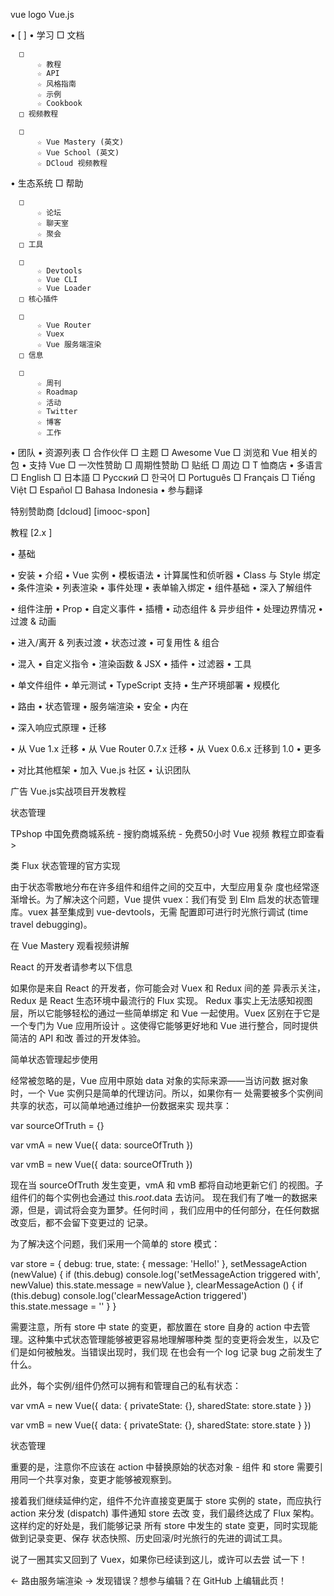  
vue logo Vue.js

  • [                    ]
  • 学习
      □ 文档

      □ 
          ☆ 教程
          ☆ API
          ☆ 风格指南
          ☆ 示例
          ☆ Cookbook
      □ 视频教程

      □ 
          ☆ Vue Mastery (英文)
          ☆ Vue School (英文)
          ☆ DCloud 视频教程
  • 生态系统
      □ 帮助

      □ 
          ☆ 论坛
          ☆ 聊天室
          ☆ 聚会
      □ 工具

      □ 
          ☆ Devtools
          ☆ Vue CLI
          ☆ Vue Loader
      □ 核心插件

      □ 
          ☆ Vue Router
          ☆ Vuex
          ☆ Vue 服务端渲染
      □ 信息

      □ 
          ☆ 周刊
          ☆ Roadmap
          ☆ 活动
          ☆ Twitter
          ☆ 博客
          ☆ 工作
  • 团队
  • 资源列表
      □ 合作伙伴
      □ 主题
      □ Awesome Vue
      □ 浏览和 Vue 相关的包
  • 支持 Vue
      □ 一次性赞助
      □ 周期性赞助
      □ 贴纸
      □ 周边
      □ T 恤商店
  • 多语言
      □ English
      □ 日本語
      □ Русский
      □ 한국어
      □ Português
      □ Français
      □ Tiếng Việt
      □ Español
      □ Bahasa Indonesia
  • 参与翻译

特别赞助商
[dcloud]
[imooc-spon]

教程 [2.x ]

  • 基础

  • 安装
  • 介绍
  • Vue 实例
  • 模板语法
  • 计算属性和侦听器
  • Class 与 Style 绑定
  • 条件渲染
  • 列表渲染
  • 事件处理
  • 表单输入绑定
  • 组件基础
  • 深入了解组件

  • 组件注册
  • Prop
  • 自定义事件
  • 插槽
  • 动态组件 & 异步组件
  • 处理边界情况
  • 过渡 & 动画

  • 进入/离开 & 列表过渡
  • 状态过渡
  • 可复用性 & 组合

  • 混入
  • 自定义指令
  • 渲染函数 & JSX
  • 插件
  • 过滤器
  • 工具

  • 单文件组件
  • 单元测试
  • TypeScript 支持
  • 生产环境部署
  • 规模化

  • 路由
  • 状态管理
  • 服务端渲染
  • 安全
  • 内在

  • 深入响应式原理
  • 迁移

  • 从 Vue 1.x 迁移
  • 从 Vue Router 0.7.x 迁移
  • 从 Vuex 0.6.x 迁移到 1.0
  • 更多

  • 对比其他框架
  • 加入 Vue.js 社区
  • 认识团队

广告 Vue.js实战项目开发教程

状态管理

TPshop 中国免费商城系统 - 搜豹商城系统 - 免费50小时 Vue 视频
教程立即查看 >

 类 Flux 状态管理的官方实现

由于状态零散地分布在许多组件和组件之间的交互中，大型应用复杂
度也经常逐渐增长。为了解决这个问题，Vue 提供 vuex：我们有受
到 Elm 启发的状态管理库。vuex 甚至集成到 vue-devtools，无需
配置即可进行时光旅行调试 (time travel debugging)。

在 Vue Mastery 观看视频讲解

 React 的开发者请参考以下信息

如果你是来自 React 的开发者，你可能会对 Vuex 和 Redux 间的差
异表示关注，Redux 是 React 生态环境中最流行的 Flux 实现。
Redux 事实上无法感知视图层，所以它能够轻松的通过一些简单绑定
和 Vue 一起使用。Vuex 区别在于它是一个专门为 Vue 应用所设计
。这使得它能够更好地和 Vue 进行整合，同时提供简洁的 API 和改
善过的开发体验。

 简单状态管理起步使用

经常被忽略的是，Vue 应用中原始 data 对象的实际来源——当访问数
据对象时，一个 Vue 实例只是简单的代理访问。所以，如果你有一
处需要被多个实例间共享的状态，可以简单地通过维护一份数据来实
现共享：

var sourceOfTruth = {}

var vmA = new Vue({
  data: sourceOfTruth
})

var vmB = new Vue({
  data: sourceOfTruth
})

现在当 sourceOfTruth 发生变更，vmA 和 vmB 都将自动地更新它们
的视图。子组件们的每个实例也会通过 this.$root.$data 去访问。
现在我们有了唯一的数据来源，但是，调试将会变为噩梦。任何时间
，我们应用中的任何部分，在任何数据改变后，都不会留下变更过的
记录。

为了解决这个问题，我们采用一个简单的 store 模式：

var store = {
  debug: true,
  state: {
    message: 'Hello!'
  },
  setMessageAction (newValue) {
    if (this.debug) console.log('setMessageAction triggered with', newValue)
    this.state.message = newValue
  },
  clearMessageAction () {
    if (this.debug) console.log('clearMessageAction triggered')
    this.state.message = ''
  }
}

需要注意，所有 store 中 state 的变更，都放置在 store 自身的
action 中去管理。这种集中式状态管理能够被更容易地理解哪种类
型的变更将会发生，以及它们是如何被触发。当错误出现时，我们现
在也会有一个 log 记录 bug 之前发生了什么。

此外，每个实例/组件仍然可以拥有和管理自己的私有状态：

var vmA = new Vue({
  data: {
    privateState: {},
    sharedState: store.state
  }
})

var vmB = new Vue({
  data: {
    privateState: {},
    sharedState: store.state
  }
})

状态管理

重要的是，注意你不应该在 action 中替换原始的状态对象 - 组件
和 store 需要引用同一个共享对象，变更才能够被观察到。

接着我们继续延伸约定，组件不允许直接变更属于 store 实例的
state，而应执行 action 来分发 (dispatch) 事件通知 store 去改
变，我们最终达成了 Flux 架构。这样约定的好处是，我们能够记录
所有 store 中发生的 state 变更，同时实现能做到记录变更、保存
状态快照、历史回滚/时光旅行的先进的调试工具。

说了一圈其实又回到了 Vuex，如果你已经读到这儿，或许可以去尝
试一下！

← 路由服务端渲染 →
发现错误？想参与编辑？在 GitHub 上编辑此页！
